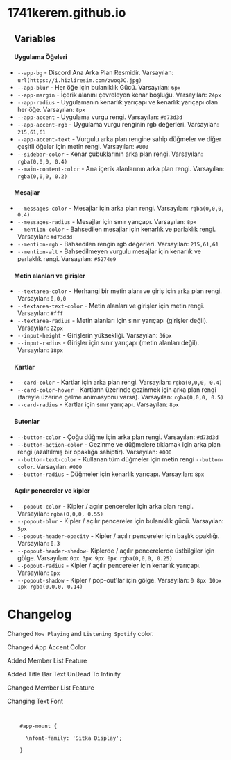 # 1741kerem.github.io

<h2><a id="user-content-variables" class="anchor" aria-hidden="true" href="#variables"><svg class="octicon octicon-link" viewBox="0 0 16 16" version="1.1" width="16" height="16" aria-hidden="true"></svg></a>Variables</h2>

<h4><a id="user-content-app-elements" class="anchor" aria-hidden="true" href="#app-elements"><svg class="octicon octicon-link" viewBox="0 0 16 16" version="1.1" width="16" height="16" aria-hidden="true"></svg></a>Uygulama Öğeleri</h4>
<ul>
  
<li><code>--app-bg</code> - Discord Ana Arka Plan Resmidir. Varsayılan: <code>url(https://i.hizliresim.com/zwoqJC.jpg)</code></li>
<li><code>--app-blur</code> - Her öğe için bulanıklık Gücü. Varsayılan: <code>6px</code></li>
<li><code>--app-margin</code> - İçerik alanını çevreleyen kenar boşluğu. Varsayılan: <code>24px</code></li>
<li><code>--app-radius</code> - Uygulamanın kenarlık yarıçapı ve kenarlık yarıçapı olan her öğe. Varsayılan: <code>8px</code></li>
<li><code>--app-accent</code> - Uygulama vurgu rengi. Varsayılan: <code>#d73d3d</code></li>
<li><code>--app-accent-rgb</code> - Uygulama vurgu renginin rgb değerleri. Varsayılan: <code>215,61,61</code></li>
<li><code>--app-accent-text</code> - Vurgulu arka plan rengine sahip düğmeler ve diğer çeşitli öğeler için metin rengi. Varsayılan: <code>#000</code></li>
<li><code>--sidebar-color</code> - Kenar çubuklarının arka plan rengi. Varsayılan: <code>rgba(0,0,0, 0.4)</code></li>
<li><code>--main-content-color</code> - Ana içerik alanlarının arka plan rengi. Varsayılan: <code>rgba(0,0,0, 0.2)</code></li>
</ul>

<h4><a id="user-content-messages" class="anchor" aria-hidden="true" href="#messages"><svg class="octicon octicon-link" viewBox="0 0 16 16" version="1.1" width="16" height="16" aria-hidden="true"></svg></a>Mesajlar</h4>

<ul>
<li><code>--messages-color</code> - Mesajlar için arka plan rengi. Varsayılan: <code>rgba(0,0,0, 0.4)</code></li>
<li><code>--messages-radius</code> - Mesajlar için sınır yarıçapı. Varsayılan: <code>8px</code></li>
<li><code>--mention-color</code> - Bahsedilen mesajlar için kenarlık ve parlaklık rengi. Varsayılan: <code>#d73d3d</code></li>
<li><code>--mention-rgb</code> - Bahsedilen rengin rgb değerleri. Varsayılan: <code>215,61,61</code></li>
<li><code>--mention-alt</code> - Bahsedilmeyen vurgulu mesajlar için kenarlık ve parlaklık rengi. Varsayılan: <code>#5274e9</code></li>
</ul>

<h4><a id="user-content-textareas-and-inputs" class="anchor" aria-hidden="true" href="#textareas-and-inputs"><svg class="octicon octicon-link" viewBox="0 0 16 16" version="1.1" width="16" height="16" aria-hidden="true"></svg></a>Metin alanları ve girişler</h4>

<ul>
<li><code>--textarea-color</code> - Herhangi bir metin alanı ve giriş için arka plan rengi. Varsayılan: <code>0,0,0</code></li>
<li><code>--textarea-text-color</code> - Metin alanları ve girişler için metin rengi. Varsayılan: <code>#fff</code></li>
<li><code>--textarea-radius</code> - Metin alanları için sınır yarıçapı (girişler değil). Varsayılan: <code>22px</code></li>
<li><code>--input-height</code> - Girişlerin yüksekliği. Varsayılan: <code>36px</code></li>
<li><code>--input-radius</code> - Girişler için sınır yarıçapı (metin alanları değil). Varsayılan: <code>18px</code></li>
</ul>

<h4><a id="user-content-cards" class="anchor" aria-hidden="true" href="#cards"><svg class="octicon octicon-link" viewBox="0 0 16 16" version="1.1" width="16" height="16" aria-hidden="true"></svg></a>Kartlar</h4>

<ul>
<li><code>--card-color</code> - Kartlar için arka plan rengi. Varsayılan: <code>rgba(0,0,0, 0.4)</code></li>
<li><code>--card-color-hover</code> - Kartların üzerinde gezinmek için arka plan rengi (fareyle üzerine gelme animasyonu varsa). Varsayılan: <code>rgba(0,0,0, 0.5)</code></li>
<li><code>--card-radius</code> - Kartlar için sınır yarıçapı. Varsayılan: <code>8px</code></li>
</ul>

<h4><a id="user-content-buttons" class="anchor" aria-hidden="true" href="#buttons"><svg class="octicon octicon-link" viewBox="0 0 16 16" version="1.1" width="16" height="16" aria-hidden="true"></svg></a>Butonlar</h4>

<ul>
<li><code>--button-color</code> - Çoğu düğme için arka plan rengi. Varsayılan: <code>#d73d3d</code></li>
<li><code>--button-action-color</code> - Gezinme ve düğmelere tıklamak için arka plan rengi (azaltılmış bir opaklığa sahiptir). Varsayılan: <code>#000</code></li>
<li><code>--button-text-color</code> - Kullanan tüm düğmeler için metin rengi <code>--button-color</code>. Varsayılan: <code>#000</code></li>
<li><code>--button-radius</code> - Düğmeler için kenarlık yarıçapı. Varsayılan: <code>8px</code></li>
</ul>

<h4><a id="user-content-popouts-and-modals" class="anchor" aria-hidden="true" href="#popouts-and-modals"><svg class="octicon octicon-link" viewBox="0 0 16 16" version="1.1" width="16" height="16" aria-hidden="true"></svg></a>Açılır pencereler ve kipler</h4>

<ul>
<li><code>--popout-color</code> - Kipler / açılır pencereler için arka plan rengi. Varsayılan: <code>rgba(0,0,0, 0.55)</code></li>
<li><code>--popout-blur</code> - Kipler / açılır pencereler için bulanıklık gücü. Varsayılan: <code>5px</code></li>
<li><code>--popout-header-opacity</code> - Kipler / açılır pencereler için başlık opaklığı. Varsayılan: <code>0.3</code></li>
<li><code>--popout-header-shadow</code>- Kiplerde / açılır pencerelerde üstbilgiler için gölge. Varsayılan: <code>0px 3px 9px 0px rgba(0,0,0, 0.25)</code></li>
<li><code>--popout-radius</code> - Kipler / açılır pencereler için kenarlık yarıçapı. Varsayılan: <code>8px</code></li>
<li><code>--popout-shadow</code> - Kipler / pop-out'lar için gölge. Varsayılan: <code>0 8px 10px 1px rgba(0,0,0, 0.14)</code></li>
</ul>

# Changelog

<p> Changed <code>Now Playing</code> and <code>Listening Spotify</code> color.
<p> Changed App Accent Color
<p> Added Member List Feature
<p> Added Title Bar Text UnDead To Infinity
<p> Changed Member List Feature
  
<p> Changing Text Font
<p> <code>
<p>    #app-mount {
<p>      \nfont-family: 'Sitka Display';
<p>    }
</code>
